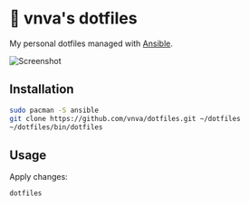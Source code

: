 # 🎲 vnva's dotfiles

My personal dotfiles managed with [Ansible](https://www.ansible.com/).

![Screenshot](/assets/screenshot.png)

## Installation

```sh
sudo pacman -S ansible
git clone https://github.com/vnva/dotfiles.git ~/dotfiles
~/dotfiles/bin/dotfiles
```

## Usage

Apply changes:

```sh
dotfiles
```
